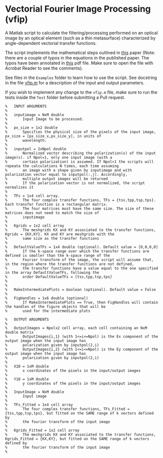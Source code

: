 # Vectorial Fourier Image Processing (vfip)
A Matlab script to calculate the filtering/processing performed on an optical image by an optical element (such as a thin metasurface) characterized by angle-dependent vectorial transfer functions.

The script implements the mathematical steps outlined in [this](https://www.sciencedirect.com/science/article/pii/S0079663824000027) paper 
(Note: there are a couple of typos in the equations in the published paper. 
The typos have been annotated in [this](https://github.com/CotrufoResearchLab/Vectorial-Fourier-Image-Processing/blob/main/Paper/2024%20-%20Progress%20in%20Optics%20-%20Cotrufo%2C%20Alu%20-%20Metamaterials%20for%20analog%20all-optical%20computation.pdf) pdf file. 
Make sure to open the file with Acrobat Reader to see the comments).

See files in the ```Examples``` folder to learn how to use the script. See docstring in the file [vfip.m](https://github.com/CotrufoResearchLab/Vectorial-Fourier-Image-Processing/blob/main/vfip/vfip.m) for a description of the input and output parameters.

If you wish to implement any change to the ```vfip.m``` file, make sure to run the tests inside the ```Test``` folder before submitting a Pull request.

```
%   INPUT ARGUMENTS
%
%   inputimage = NxM double
%       Input Image to be processed.
%
%   px_size = 1x2 double
%       Specifies the physical size of the pixels of the input image, px_size = [px_size_x,px_size_y], in units of
%       wavelength. 
%
%   inputpol = 2xNpol double
%       Normalized vector describing the polarization(s) of the input image(s). if Npol=1, only one input image (with a
%       certain polarization) is assumed. If Npol>1 the scripts will repeata the calculations N times, each time assuming
%       an image with a shape given by inputimage and with polarization vector equal to inputpol(:,j). Accordingly,
%       multiple output images will be returned
%       If the polarization vector is not normalized, the script normalizes it
%
%   TFs = 1x4 cell array. 
%       The four complex transfer functions, TFs = {tss,tpp,tsp,tps}. Each transfer function is a rectangular matrix.
%       The four matrices must have the same size. The size of these matrices does not need to match the size of
%       inputimage
%
%   Kgrids = 1x2 cell array
%       The meshgrids KX and KY associated to the transfer functions, Kgrids = {KX,KY}. KX and KY are meshgrids with the
%       same size as the transfer functions
%
%   DefaultValueTFs = 1x4 double (optional). Default value = [0,0,0,0]
%       If the k-space range over which the transfer functions are defined is smaller than the k-space range of the
%       Fourier transform of the image, the script will assume that, in the region where the transfer functions are not defined,
%       the transfer functions have a value equal to the one specified in the array DefaultValueTFs, following the 
%       order DefaultValueTFs = [tss,tpp,tsp,tps]
%       
%
%   MakeIntermediatePlots = boolean (optional). Default value = False
%
%   FigHandles = 1x6 double (optional)
%       If MakeIntermediatePlots == True, then FigHandles will contain the handles of the figure objects that will be
%       used for the intermediate plots

%   OUTPUT ARGUMENTS
%
%   OutputImages = Npolx2 cell array, each cell containing an NxM double matrix
%       OutputImages{i,1} (with 1<=i<=Npol) is the Ex component of the output image when the input image has
%       polarization given by inputpol(2,i)
%       OutputImages{i,2} (with 1<=i<=Npol) is the Ey component of the output image when the input image has
%       polarization given by inputpol(2,i)
%
%   X1D = 1xM double
%       x coordinates of the pixels in the input/output images
%
%   Y1D = 1xM double
%       y coordinates of the pixels in the input/output images
%
%   InputImage = NxM double
%       Input image
%
%   TFs_Fitted = 1x4 cell array
%       The four complex transfer functions, TFs_Fitted = {tss,tpp,tsp,tps}, but fitted on the SAME range of k vectors defined by
%       the fourier transform of the input image 
% 
%   Kgrids_Fitted = 1x2 cell array
%       The meshgrids KX and KY associated to the transfer functions, Kgrids_Fitted = {KX,KY}, but fitted on the SAME range of k vectors defined by
%       the fourier transform of the input image 
%
```

